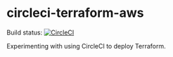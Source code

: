 # circleci-terraform-aws

Build status: 
[![CircleCI](https://circleci.com/gh/oscr/circleci-terraform-aws/tree/master.svg?style=svg)](https://circleci.com/gh/oscr/circleci-terraform-aws/tree/master)

Experimenting with using CircleCI to deploy Terraform.
